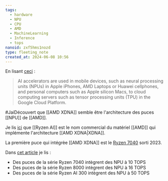 ```yaml
---
tags:
  - hardware
  - NPU
  - CPU
  - AMD
  - MachineLearning
  - Inference
  - tops
nanoid: zxf5hms1nozd
type: fleeting_note
created_at: 2024-06-08 10:56
---
```


En lisant [ceci](https://en.wikipedia.org/wiki/AI_accelerator) :

> AI accelerators are used in mobile devices, such as neural processing units (NPUs) in Apple iPhones, AMD Laptops or Huawei cellphones, and personal computers such as Apple silicon Macs, to cloud computing servers such as tensor processing units (TPU) in the Google Cloud Platform.

#JaiDécouvert que [[AMD XDNA]] semble être l'architecture des puces [[NPU]] de [[AMD]].

Je lis [ici](https://en.wikipedia.org/wiki/Ryzen#Ryzen_AI) que [[Ryzen AI]] est le nom commercial du matériel [[AMD]] qui implémente l'architecture [[AMD XDNA|XDNA]].

La première puce qui intégrèe [[AMD XDNA]] est le [Ryzen 7040](https://en.wikipedia.org/wiki/Ryzen#Mobile_6) sorti 2023.

Dans [cet article](https://en.wikipedia.org/wiki/List_of_AMD_Ryzen_processors#Phoenix_mobile) je lis :

- Des puces de la série Ryzen 7040 intègrent des NPU à 10 TOPS
- Des puces de la série Ryzen 8000 intègrent des NPU à 16 TOPS
- Des puces de la série Ryzen AI 300 intègrent des NPU à 50 TOPS

